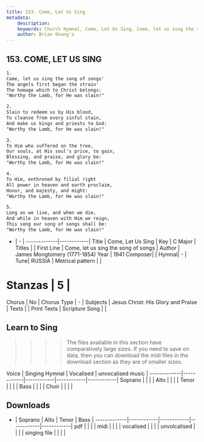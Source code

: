 ```yaml
---
title: 153. Come, Let Us Sing
metadata:
    description: 
    keywords: Church Hymnal, Come, Let Us Sing, Come, let us sing the song of songs, 
    author: Brian Onang'o
---
```



## 153. COME, LET US SING

```txt
1.
Come, let us sing the song of songs' 
The angels first began the strain' 
The homage which to Christ belongs: 
"Worthy the Lamb, for He was slain!" 

2.
Slain to redeem us by His blood, 
To cleanse from every sinful stain, 
And make us kings and priests to God: 
"Worthy the Lamb, for He was slain!" 

3.
To Him who suffered on the tree, 
Our souls, at His soul's price, to gain, 
Blessing, and praise, and glory be: 
"Worthy the Lamb, for He was slain!" 

4.
To Him, enthroned by filial right 
All power in heaven and earth proclaim, 
Honor, and majesty, and might: 
"Worthy the Lamb, for He was slain!" 

5.
Long as we live, and when we die, 
And while in heaven with Him we reign, 
This song our song of songs shall be: 
"Worthy the Lamb, for He was slain!"

```

- |   -  |
-------------|------------|
Title | Come, Let Us Sing |
Key | C Major |
Titles |  |
First Line | Come, let us sing the song of songs |
Author | James Mongtomery (1771-1854)
Year | 1941
Composer|  |
Hymnal|  - |
Tune| RUSSIA |
Metrical pattern | |
# Stanzas | 5 |
Chorus | No |
Chorus Type | - |
Subjects | Jesus Christ: His Glory and Praise |
Texts |  |
Print Texts | 
Scripture Song |  |
  
## Learn to Sing

>>>> The files available in this section have comparatively large sizes. If you need to save on data, then you can download the midi files in the download section as they are of smaller sizes.

Voice |  Singing Hymnal | Vocalised | unvocalised music |
-------------|------------|------------|------------|------------|
Soprano | | | |
Alto | | | |
Tenor | | | |
Bass | | | |
Choir | | | |

## Downloads

- |  Soprano | Alto | Tenor | Bass |
-------------|------------|------------|------------|------------|
pdf | | | |
midi | | | |
vocalised | | | |
unvolcalised | | | |
singing file | | | |
  